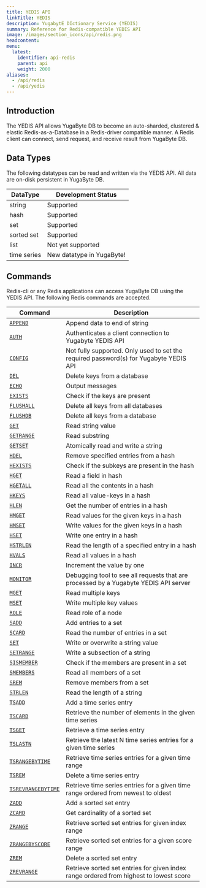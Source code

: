 ```yaml
---
title: YEDIS API
linkTitle: YEDIS
description: YugabytE DIctionary Service (YEDIS)
summary: Reference for Redis-compatible YEDIS API
image: /images/section_icons/api/redis.png
headcontent: 
menu:
  latest:
    identifier: api-redis
    parent: api
    weight: 2000
aliases:
  - /api/redis
  - /api/yedis
---
```


## Introduction
The YEDIS API allows YugaByte DB to become an auto-sharded, clustered & elastic Redis-as-a-Database in a Redis-driver compatible manner. A Redis client can connect, send request, and receive result from YugaByte DB.

## Data Types
The following datatypes can be read and written via the YEDIS API. All data are on-disk persistent in YugaByte DB.<br>

DataType | Development Status |
---------|-------------|
string | Supported |
hash | Supported |
set | Supported |
sorted set | Supported |
list | Not yet supported |
time series | New datatype in YugaByte! |

## Commands
Redis-cli or any Redis applications can access YugaByte DB using the YEDIS API. The following Redis commands are accepted.

Command | Description |
--------|-------------|
[`APPEND`](append/) | Append data to end of string |
[`AUTH`](auth/) | Authenticates a client connection to  Yugabyte YEDIS API |
[`CONFIG`](config/) | Not fully supported. Only used to set the required password(s) for Yugabyte YEDIS API |
[`DEL`](del/) | Delete keys from a database |
[`ECHO`](echo/) | Output messages |
[`EXISTS`](exists/) | Check if the keys are present |
[`FLUSHALL`](flushall/) | Delete all keys from all databases |
[`FLUSHDB`](flushdb/) | Delete all keys from a database |
[`GET`](get/) | Read string value |
[`GETRANGE`](getrange/) | Read substring |
[`GETSET`](getset/) | Atomically read and write a string |
[`HDEL`](hdel/) | Remove specified entries from a hash |
[`HEXISTS`](hexists/) | Check if the subkeys are present in the hash |
[`HGET`](hget/) | Read a field in hash |
[`HGETALL`](hgetall/) | Read all the contents in a hash |
[`HKEYS`](hkeys/) | Read all value-keys in a hash |
[`HLEN`](hlen/) | Get the number of entries in a hash |
[`HMGET`](hmget/) | Read values for the given keys in a hash |
[`HMSET`](hmset/) | Write values for the given keys in a hash |
[`HSET`](hset/) | Write one entry in a hash |
[`HSTRLEN`](hstrlen/) | Read the length of a specified entry in a hash |
[`HVALS`](hvals/) | Read all values in a hash |
[`INCR`](incr/) | Increment the value by one |
[`MONITOR`](monitor/) | Debugging tool to see all requests that are processed by a Yugabyte YEDIS API server |
[`MGET`](mget/) | Read multiple keys |
[`MSET`](mset/) | Write multiple key values |
[`ROLE`](role/) | Read role of a node |
[`SADD`](sadd/) | Add entries to a set |
[`SCARD`](scard/) | Read the number of entries in a set |
[`SET`](set/) | Write or overwrite a string value |
[`SETRANGE`](setrange/) | Write a subsection of a string |
[`SISMEMBER`](sismember/) | Check if the members are present in a set |
[`SMEMBERS`](smembers/) | Read all members of a set |
[`SREM`](srem/) | Remove members from a set |
[`STRLEN`](strlen/) | Read the length of a string |
[`TSADD`](tsadd/) | Add a time series entry |
[`TSCARD`](tscard/) | Retrieve the number of elements in the given time series |
[`TSGET`](tsget/) | Retrieve a time series entry |
[`TSLASTN`](tslastn/) | Retrieve the latest N time series entries for a given time series |
[`TSRANGEBYTIME`](tsrangebytime/) | Retrieve time series entries for a given time range |
[`TSREM`](tsrem/) | Delete a time series entry |
[`TSREVRANGEBYTIME`](tsrevrangebytime/) | Retrieve time series entries for a given time range ordered from newest to oldest |
[`ZADD`](zadd/) | Add a sorted set entry |
[`ZCARD`](zcard/) | Get cardinality of a sorted set |
[`ZRANGE`](zrange/) | Retrieve sorted set entries for given index range
[`ZRANGEBYSCORE`](zrangebyscore/) | Retrieve sorted set entries for a given score range |
[`ZREM`](zrem/) | Delete a sorted set entry |
[`ZREVRANGE`](zrevrange/) | Retrieve sorted set entries for given index range ordered from highest to lowest score |
